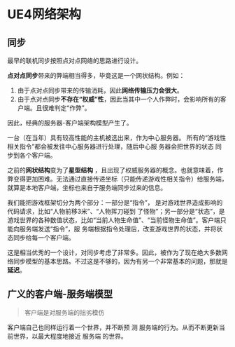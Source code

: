 # UE4网络架构

## 同步

最早的联机同步按照点对点网络的思路进行设计。

**点对点同步**带来的弊端相当得多，毕竟这是一个网状结构。例如：

1. 由于点对点同步带来的传输消耗，因此**网络传输压力会很大**。 
2. 由于点对点同步**不存在“权威”性**，因此当其中一个人作弊时，会影响所有的客户端。且很难判定“作弊”。

因此，经典的服务器-客户端架构模型产生了。

一台（在当年）具有较高性能的主机被选出来，作为中心服务器。 所有的“游戏性相关指令”都会被发往中心服务器进行处理，随后中心服 务器会把世界的状态 同步到各个客户端。

之前的**网状结构**变为了**星型结构** ，且出现了权威服务器的概念。也就意味着，作弊变得更加困难。无法通过直接传递坐标（只能传递游戏性相关指令）给服务端，就算是本地客户端，坐标也来自于服务端同步过来的信息。

我们能把游戏框架切分为两个部分：一部分是“指令”， 是对游戏世界造成影响的代码请求，比如“人物前移3米”、“人物挥刀碰到 了怪物”；另一部分是“状态”，是游戏世界的各种数值状态，比如“当前人物生命值”、“当前怪物生命值”。客户端只能向服务端发送“指令”，服 务端根据指令处理后，改变游戏世界的状态，并将状态同步给每一个客户端。

这是相当优秀的一个设计，对同步考虑了非常多。因此，被作为了现在绝大多数网络同步模型的基本思路。不过这是不够的，因为有另一个非常基本的问题，那就是**延迟**。

## 广义的客户端-服务端模型

> 客户端是对服务端的拙劣模仿

客户端自己也同样运行着一个世界，并不断预 测 服务端的行为。从而不断更新当前世界，以最大程度地接近 服务端 的世界。